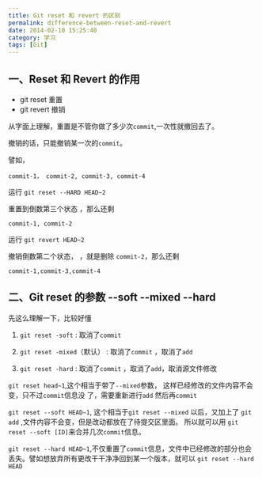 ```yaml
---
title: Git reset 和 revert 的区别
permalink: difference-between-reset-and-revert
date: 2014-02-10 15:25:40
category: 学习
tags: [Git]
---
```


## 一、Reset 和 Revert 的作用
- git reset 重置
- git revert 撤销

从字面上理解，重置是不管你做了多少次`commit`,一次性就撤回去了。

撤销的话，只能撤销某一次的`commit`。

譬如，

`commit-1， commit-2, commit-3, commit-4`

运行 `git reset --HARD HEAD~2`

重置到倒数第三个状态  ，那么还剩

`commit-1, commit-2`

运行  `git revert HEAD~2`

撤销倒数第二个状态， ，就是删除 `commit-2`，那么还剩

`commit-1,commit-3,commit-4`


## 二、Git reset 的参数 --soft  --mixed --hard

先这么理解一下，比较好懂

1. `git reset -soft` : 取消了`commit`  

2. `git reset -mixed`（默认） : 取消了`commit` ，取消了`add`

3. `git reset -hard` : 取消了`commit` ，取消了`add`，取消源文件修改



`git reset head~1`,这个相当于带了`--mixed`参数， 这样已经修改的文件内容不会变，只不过`commit`信息没 了，需要重新进行`add` 然后再`commit`


`git reset --soft HEAD~1`, 这个相当于`git reset --mixed` 以后，又加上了 `git add` ,文件内容不会变，但是改动都放在了待提交区里面。  所以就可以用 `git reset --soft [ID]`来合并几次`commit`信息。


`git reset --hard HEAD~1`,不仅重置了`commit`信息，文件中已经修改的部分也会丢失。譬如想放弃所有更改干干净净回到某一个版本，就可以 `git reset --hard HEAD`
